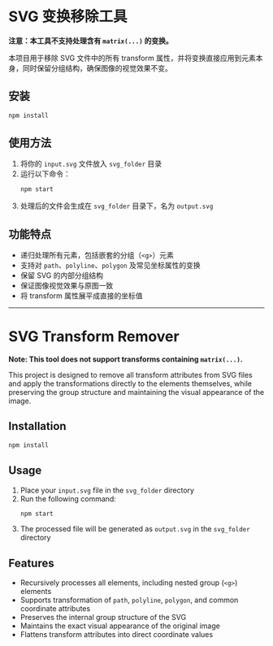 # SVG 变换移除工具

**注意：本工具不支持处理含有 `matrix(...)` 的变换。**

本项目用于移除 SVG 文件中的所有 transform 属性，并将变换直接应用到元素本身，同时保留分组结构，确保图像的视觉效果不变。

## 安装

```bash
npm install
```

## 使用方法

1. 将你的 `input.svg` 文件放入 `svg_folder` 目录
2. 运行以下命令：
    ```bash
    npm start
    ```
3. 处理后的文件会生成在 `svg_folder` 目录下，名为 `output.svg`

## 功能特点

-   递归处理所有元素，包括嵌套的分组（`<g>`）元素
-   支持对 `path`、`polyline`、`polygon` 及常见坐标属性的变换
-   保留 SVG 的内部分组结构
-   保证图像视觉效果与原图一致
-   将 transform 属性展平成直接的坐标值

---

# SVG Transform Remover

**Note: This tool does not support transforms containing `matrix(...)`.**

This project is designed to remove all transform attributes from SVG files and apply the transformations directly to the elements themselves, while preserving the group structure and maintaining the visual appearance of the image.

## Installation

```bash
npm install
```

## Usage

1. Place your `input.svg` file in the `svg_folder` directory
2. Run the following command:
    ```bash
    npm start
    ```
3. The processed file will be generated as `output.svg` in the `svg_folder` directory

## Features

-   Recursively processes all elements, including nested group (`<g>`) elements
-   Supports transformation of `path`, `polyline`, `polygon`, and common coordinate attributes
-   Preserves the internal group structure of the SVG
-   Maintains the exact visual appearance of the original image
-   Flattens transform attributes into direct coordinate values

